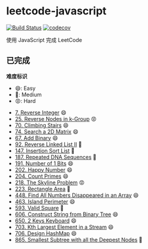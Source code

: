 # leetcode-javascript

[![Build Status](https://travis-ci.org/DremyGit/leetcode-javascript.svg?branch=master)](https://travis-ci.org/DremyGit/leetcode-javascript)
[![codecov](https://codecov.io/gh/DremyGit/leetcode-javascript/branch/master/graph/badge.svg)](https://codecov.io/gh/DremyGit/leetcode-javascript)

使用 JavaScript 完成 LeetCode

## 已完成

**难度标识**
* :smile:: Easy
* :triumph:: Medium
* :rage:: Hard

- [7. Reverse Integer](https://github.com/DremyGit/leetcode-javascript/tree/master/src/reverse-integer) :smile:
- [25. Reverse Nodes in k-Group](https://github.com/DremyGit/leetcode-javascript/tree/master/src/reverse-nodes-in-k-group) :rage:
- [70. Climbing Stairs](https://github.com/DremyGit/leetcode-javascript/tree/master/src/climbing-stairs) :smile:
- [74. Search a 2D Matrix](https://github.com/DremyGit/leetcode-javascript/tree/master/src/search-a-2d-matrix) :smile:
- [67. Add Binary](https://github.com/DremyGit/leetcode-javascript/tree/master/src/add-binary) :smile:
- [92. Reverse Linked List II](https://github.com/DremyGit/leetcode-javascript/tree/master/src/reverse-linked-list-ii) :triumph:
- [147. Insertion Sort List](https://github.com/DremyGit/leetcode-javascript/tree/master/src/insertion-sort-list) :triumph:
- [187. Repeated DNA Sequences](https://github.com/DremyGit/leetcode-javascript/tree/master/src/repeated-dna-sequences) :triumph:
- [191. Number of 1 Bits](https://github.com/DremyGit/leetcode-javascript/tree/master/src/number-of-1-bits) :smile:
- [202. Happy Number](https://github.com/DremyGit/leetcode-javascript/tree/master/src/happy-number) :smile:
- [204. Count Primes](https://github.com/DremyGit/leetcode-javascript/tree/master/src/count-primes) :smile:
- [218. The Skyline Problem](https://github.com/DremyGit/leetcode-javascript/tree/master/src/the-skyline-problem) :rage:
- [223. Rectangle Area](https://github.com/DremyGit/leetcode-javascript/tree/master/src/rectangle-area) :triumph:
- [448. Find All Numbers Disappeared in an Array](https://github.com/DremyGit/leetcode-javascript/tree/master/src/find-all-numbers-disappeared-in-an-array) :smile:
- [463. Island Perimeter](https://github.com/DremyGit/leetcode-javascript/tree/master/src/island-perimeter) :smile:
- [593. Valid Square](https://github.com/DremyGit/leetcode-javascript/tree/master/src/valid-square) :triumph:
- [606. Construct String from Binary Tree](https://github.com/DremyGit/leetcode-javascript/tree/master/src/construct-string-from-binary-tree) :smile:
- [650. 2 Keys Keyboard](https://github.com/DremyGit/leetcode-javascript/tree/master/src/2-keys-keyboard) :smile:
- [703. Kth Largest Element in a Stream](https://github.com/DremyGit/leetcode-javascript/tree/master/src/kth-largest-element-in-a-stream) :smile:
- [706. Design HashMap](https://github.com/DremyGit/leetcode-javascript/tree/master/src/design-hashmap) :smile:
- [865. Smallest Subtree with all the Deepest Nodes](https://github.com/DremyGit/leetcode-javascript/tree/master/src/smallest-subtree-with-all-the-deepest-nodes) :triumph:
